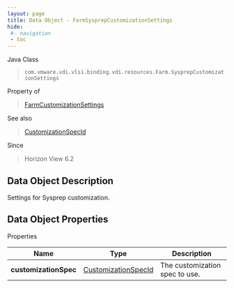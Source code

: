 ```yaml
---
layout: page
title: Data Object - FarmSysprepCustomizationSettings
hide:
 #- navigation
 - toc
---
```






Java Class  
> `com.vmware.vdi.vlsi.binding.vdi.resources.Farm.SysprepCustomizationSettings`

Property of  
> [FarmCustomizationSettings](vdi.resources.Farm.CustomizationSettings.md#field_detail)

See also  
> [CustomizationSpecId](vdi.entity.CustomizationSpecId.md)

Since  
> Horizon View 6.2


## Data Object Description 

Settings for Sysprep customization. 

## Data Object Properties

Properties

Name |  Type |  Description   
---|---|---  
**customizationSpec**| [CustomizationSpecId](vdi.entity.CustomizationSpecId.md)|  The customization spec to use.   
  
  
  
  
  
  
